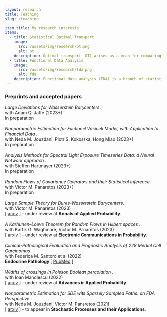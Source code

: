 ```yaml
---
layout: research
title: Teaching 
slug: /teaching

item_title: My research interests
items:
  - title: Statistical Optimal Transport
    image:
      src: /assets/img/research/ot.png
      alt: ot
    description: Optimal transport (OT) arises as a mean for comparing probability measures. It endows the space of probability measures with a peculiar geometrical structure, paving the way for its application in statistics, machine learning, and applied mathematics.
  - title: Functional Data Analysis
    image:
      src: /assets/img/research/fda.png
      alt: fda
    description: Functional data analysis (FDA) is a branch of statistics that analyses data providing information about curves, surfaces or anything else varying over a continuum. In its most general form, under an FDA framework, each sample element of functional data is considered to be a random function.
---
```


<!--- 
Preprints and accepted papers.
-->
<h3>Preprints and accepted papers</h3>


<em> Large Deviations for Wasserstein Barycenters</em>.\
with  Adam Q. Jaffe (2023+)\
In preparation
\
\
<em> Nonparametric Estimation for Fuctional Vasicek Model, with Application to Financial Data </em>.\
with Neda M. Jouzdani, Piotr S. Kokoszka,  Hong Miao (2023+)\
In preparation
\
\
<em> Analysis Methods for Spectral Light Exposure Timeseries Data: a Neural Network approach </em>.\
with  Steffen Hartmayer (2023+)\
In preparation
\
\
<em> Random Flows of Covariance Operators and their Statistical Inference</em>.\
with Victor M. Panaretos (2023+)\
In preparation
\
\
<em>Large Sample Theory for Bures-Wasserstein Barycenters</em>.\
with Victor M. Panaretos (2023)\
\[ <a href="https://arxiv.org/abs/2305.15592">arxiv</a> \] - under review at <strong>Annals of Applied Probability</strong>.
\
\
<em>A Karhunen–Loève Theorem for Random Flows in Hilbert spaces </em>.\
with Kartik G. Waghmare, Victor M. Panaretos (2023)\
\[ <a href="https://arxiv.org/abs/2303.00702">arxiv</a> \] - under review at <strong>Electronic Communications in Probability</strong>.
\
\
<em>Clinical-Pathological Evaluation and Prognostic Analysis of 228 Merkel Cell Carcinomas </em>.\
with Federica M. Santoro et al (2022)\
<strong>Endocrine Pathology </strong> \[ <a href="https://pubmed.ncbi.nlm.nih.gov/35551625/">PubMed</a> \]
\
\
<em>Widths of crossings in Poisson Boolean percolation </em>.\
with Ioan Manolescu (2022)\
\[ <a href="https://arxiv.org/abs/2211.11661">arxiv</a> \] - under review at <strong>Advances in Applied Probability</strong>.
\
\
<em>Nonparametric Estimation for SDE with Sparsely Sampled Paths: an FDA Perspective </em>.\
with Neda M. Jouzdani, Victor M. Panaretos (2021)\
\[ <a href="https://arxiv.org/abs/2110.14433">arxiv</a> \] - to appear in <strong>Stochastic Processes and their Applications</strong>.

<br />
